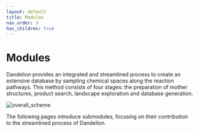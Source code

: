 ```yaml
---
layout: default
title: Modules
nav_order: 3
has_children: true
---
```


# Modules

Dandelion provides an integrated and streamlined process to create an extensive database by sampling chemical spaces along the reaction pathways. This method consists of four stages: the preparation of mother structures, product search, landscape exploration and database generation.

![overall_scheme](https://github.com/jjy1031/jjy1031.github.io/assets/160209859/e0c9ad94-fa03-42d0-95ad-f0cb31315422)

The following pages introduce submodules, focusing on their contribution to the streamlined process of Dandelion.


